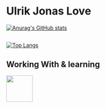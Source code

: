 # Ulrik Jonas Love
[![Anurag's GitHub stats](https://github-readme-stats.vercel.app/api?username=UlrikJonasLove&count_private=true&show_icons=true&theme=dark)
](https://github.com/UlrikJonasLove/github-readme-stats)

##

[![Top Langs](https://github-readme-stats.vercel.app/api/top-langs/?username=UlrikJonasLove&layout=compact&theme=dark&card_width=450)](https://github.com/UlrikJonasLove/github-readme-stats)

## Working With & learning
<img src="https://mpng.subpng.com/20180820/rik/kisspng-website-development-javascript-html5-css3-cascadin-appload-comprehensive-software-and-mobile-app-de-5b7b834dcf68a2.0627599615348211978496.jpg" width="70px" >
